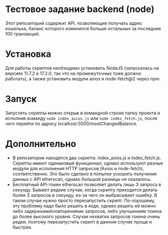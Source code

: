 # Тестовое задание backend (node)
Этот репозиторий содержит API, позволяющие получать адрес кошелька, баланс которого изменился больше остальных за последние 100 транзакций.
# Установка
Для работы скриптов необходимо установить NodeJS (запускалась на версиях 11.7.2 и 17.2.0, так что на промежуточных тоже должно работать), а также установить модули axios и node-fetch@2 через npm.
# Запуск
Запустить скрипты можно открыв в командной строке папку проекта и исполнив команду ```node index_axios.js``` или ```node index_fetch.js```, после чего перейти по адресу localhost:5000/mostChangedBalance.
# Дополнительно
* В репозитории находятся два скрипта: index_axios.js и index_fetch.js. Скрипты имеют одинаковый функционал, однако используют разные модули для исполнения HTTP запросов (Axios и node-fetch), соответственно. Это было сделано в попытке ускорить получение данных с API etherscan, однако большой разницы не оказалось.
* Бесплатный API-токен etherscan позволяет делать лишь 3 запроса в секунду. Бывают редкие случаи, когда скрипту приходится делать более 3 запросов в секунду, из-за чего он выбрасывает ошибку. В таком случае нужно просто перезапустить скрипт. По-хорошему, эту проблему надо было решить в коде, однако решить её можно либо задержками\повторениями запросов, либо улучшением токена до более высокого уровня. Случаи нехватки запросов токена очень редки, поэтому перезапустить скрипт в данном случае проще и быстрее.
